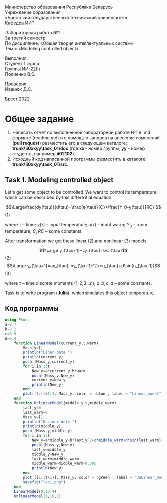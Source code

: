 Министерство образования Республики Беларусь <br/>
Учреждение образования <br/>
«Брестский государственный технический университет» <br/>
Кафедра ИИТ <br/>

Лабораторная работа №1 <br/>
За третий семестр <br/>
По дисциплине: «Общая теория интеллектуальных систем» <br/>
Тема: «Modeling controlled object» <br/>

Выполнил: <br/>
Студент 1 курса <br/>
Группы ИИ-22(I) <br/>
Полиенко В.Э. <br/>

Проверил: <br/>
Иванюк Д.С. <br/>

Брест 2022 <br/>

# Общее задание #
1. Написать отчет по выполненной лабораторной работе №1 в .md формате (readme.md) и с помощью запроса на внесение изменений (**pull request**) разместить его в следующем каталоге: **trunk\ii0xxyy\task_01\doc** (где **xx** - номер группы, **yy** - номер студента, например **ii02102**).
2. Исходный код написанной программы разместить в каталоге: **trunk\ii0xxyy\task_01\src**.

## Task 1. Modeling controlled object ##
Let's get some object to be controlled. We want to control its temperature, which can be described by this differential equation:

$$\Large\frac{dy(\tau)}{d\tau}=\frac{u(\tau)}{C}+\frac{Y_0-y(\tau)}{RC} $$ (1)

where $\tau$ – time; $y(\tau)$ – input temperature; $u(\tau)$ – input warm; $Y_0$ – room temperature; $C,RC$ – some constants.

After transformation we get these linear (2) and nonlinear (3) models:

$$\Large y_{\tau+1}=ay_{\tau}+bu_{\tau}$$ (2)
$$\Large y_{\tau+1}=ay_{\tau}-by_{\tau-1}^2+cu_{\tau}+d\sin(u_{\tau-1})$$ (3)

where $\tau$ – time discrete moments ($1,2,3{\dots}n$); $a,b,c,d$ – some constants.

Task is to write program (**Julia**), which simulates this object temperature.


## Код программы ##


``` julia
using Plots
a=0.7
b=0.2
c=0.9
d=0.4
    function LinearModel(current_y,t,warm)
        Mass_y=[]
        println("Liner date ")
        println(current_y)
        push!(Mass_y,current_y)
        for i in 1:t
            New_y=a*current_y+b*warm
            push!(Mass_y,New_y)
            current_y=New_y
            println(New_y)
        end
        plot([1:(t+1)], Mass_y, color = :blue , label = "Linear_model")
    end
    function UnlinearModel(middle_y,t,middle_warm)
        last_y=0
        last_warm=0
        Mass_y=[]
        println("UnLiner date ")
        println(middle_y)
        push!(Mass_y,middle_y)
        for i in 1:t
            New_y=a*middle_y-b*last_y^2+c*middle_warm+d*sin(last_warm)
            push!(Mass_y,New_y)
            last_y=middle_y
            middle_y=New_y
            last_warm=middle_warm
            middle_warm=middle_warm+0.005
            println(New_y)
        end
        plot!([1:(t+1)], Mass_y, color = :green , label = "UnLinear_model")
        savefig("lab1.png")
    end
    LinearModel(0,10,4)
    UnlinearModel(1,10,1) 
```